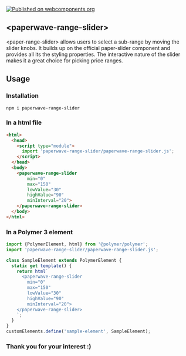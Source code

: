 [![Published on webcomponents.org](https://img.shields.io/badge/webcomponents.org-published-blue.svg)](https://www.webcomponents.org/element/paperwave-range-slider)

## \<paperwave-range-slider\>

\<paper-range-slider\> allows users to select a sub-range by moving the slider knobs. It builds up on the official paper-slider component and provides all its the styling properties. The interactive nature of the slider makes it a great choice for picking price ranges.

## Usage

### Installation
```
npm i paperwave-range-slider
```
### In a html file
```html
<html>
  <head>
    <script type="module">
      import 'paperwave-range-slider/paperwave-range-slider.js';
    </script>
  </head>
  <body>
    <paperwave-range-slider
        min="0"
        max="150"
        lowValue="30"
        highValue="90"
        minInterval="20">
    </paperwave-range-slider>
  </body>
</html>
```
### In a Polymer 3 element
```js
import {PolymerElement, html} from '@polymer/polymer';
import 'paperwave-range-slider/paperwave-range-slider.js';

class SampleElement extends PolymerElement {
  static get template() {
    return html`
      <paperwave-range-slider
        min="0"
        max="150"
        lowValue="30"
        highValue="90"
        minInterval="20">
    </paperwave-range-slider>
    `;
  }
}
customElements.define('sample-element', SampleElement);
```

### Thank you for your interest :)